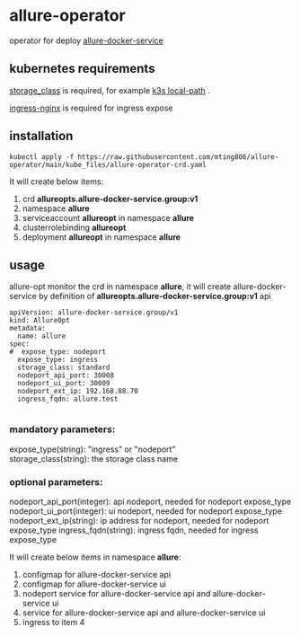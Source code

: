 # allure-operator

operator for deploy [allure-docker-service](https://github.com/fescobar/allure-docker-service)  

## kubernetes requirements

[storage_class](https://kubernetes.io/docs/concepts/storage/storage-classes/) is required, for example [k3s local-path](https://github.com/k3s-io/k3s/blob/master/manifests/local-storage.yaml) . 

[ingress-nginx](https://github.com/kubernetes/ingress-nginx) is required for ingress expose

## installation

```
kubectl apply -f https://raw.githubusercontent.com/mting806/allure-operator/main/kube_files/allure-operator-crd.yaml
```

It will create below items:
<ol>
  <li>crd <strong>allureopts.allure-docker-service.group:v1</strong></li>
  <li>namespace <strong>allure</strong></li>
  <li>serviceaccount <strong>allureopt</strong> in namespace <strong>allure</strong></li>
  <li>clusterrolebinding <strong>allureopt</strong></li>
  <li>deployment <strong>allureopt</strong> in namespace <strong>allure</strong></li>
</ol>

## usage

allure-opt monitor the crd in namespace <strong>allure</strong>, it will create allure-docker-service by definition of <strong>allureopts.allure-docker-service.group:v1</strong> api 

```
apiVersion: allure-docker-service.group/v1
kind: AllureOpt
metadata:
  name: allure
spec:
#  expose_type: nodeport
  expose_type: ingress
  storage_class: standard
  nodeport_api_port: 30008
  nodeport_ui_port: 30009
  nodeport_ext_ip: 192.168.88.70
  ingress_fqdn: allure.test
  
```

### mandatory parameters:    

expose_type(string): "ingress" or "nodeport"  
storage_class(string): the storage class name  

### optional parameters:  

nodeport_api_port(integer): api nodeport, needed for nodeport expose_type 
nodeport_ui_port(integer): ui nodeport, needed for nodeport expose_type 
nodeport_ext_ip(string): ip address for nodeport, needed for nodeport expose_type 
ingress_fqdn(string): ingress fqdn, needed for ingress expose_type

It will create below items in namespace <strong>allure</strong>:

<ol>
  <li>configmap for allure-docker-service api</li>
  <li>configmap for allure-docker-service ui</li>
  <li>nodeport service for allure-docker-service api and allure-docker-service ui</li>
  <li>service for allure-docker-service api and allure-docker-service ui</li>
  <li>ingress to item 4</li>
</ol>